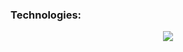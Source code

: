 ### Technologies:
<p align="center">
  <a href="https://skillicons.dev">
    <img src="https://skillicons.dev/icons?i=docker,azure,dotnet,mongodb,express,react,nodejs,tailwind,html,javascript,typescript,cs,python" />
  </a>
</p>








